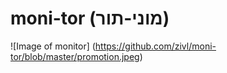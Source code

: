 # moni-tor (מוני-תור)


![Image of monitor] 
(https://github.com/zivl/moni-tor/blob/master/promotion.jpeg)